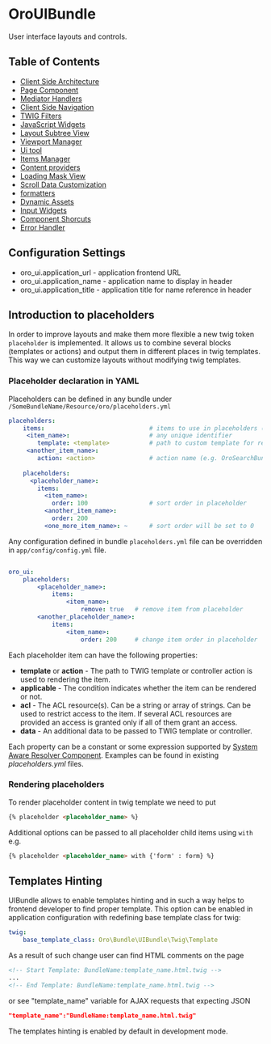 OroUIBundle
===========

User interface layouts and controls.

## Table of Contents

- [Client Side Architecture](./Resources/doc/reference/client-side-architecture.md)
- [Page Component](./Resources/doc/reference/page-component.md)
- [Mediator Handlers](./Resources/doc/reference/mediator-handlers.md)
- [Client Side Navigation](./Resources/doc/reference/client-side-navigation.md)
- [TWIG Filters](./Resources/doc/reference/twig-filters.md)
- [JavaScript Widgets](./Resources/doc/reference/widgets.md)
- [Layout Subtree View](./Resources/doc/reference/client-side/layout-subtree-view.md)
- [Viewport Manager](./Resources/doc/reference/client-side/viewport-manager.md)
- [Ui tool](./Resources/doc/reference/client-side/tool.md)
- [Items Manager](./Resources/doc/reference/items-manager.md)
- [Content providers](./Resources/doc/reference/content-providers.md)
- [Loading Mask View](./Resources/doc/reference/client-side/loading-mask-view.md)
- [Scroll Data Customization](./Resources/doc/reference/scroll-data-customization.md)
- [formatters](./Resources/doc/reference/formatters.md)
- [Dynamic Assets](./Resources/doc/dynamic-assets.md)
- [Input Widgets](./Resources/doc/reference/input-widgets.md)
- [Component Shorcuts](./Resources/doc/reference/component-shortcuts.md)
- [Error Handler](./Resources/doc/reference/error-handler.md)

## Configuration Settings

- oro_ui.application_url   - application frontend URL
- oro_ui.application_name  - application name to display in header
- oro_ui.application_title - application title for name reference in header

## Introduction to placeholders

In order to improve layouts and make them more flexible a new twig token `placeholder` is implemented. It allows us to combine several blocks (templates or actions) and output them in different places in twig templates. This way we can customize layouts without modifying twig templates.

### Placeholder declaration in YAML

Placeholders can be defined in any bundle under `/SomeBundleName/Resource/oro/placeholders.yml`

```yaml
placeholders:
    items:                             # items to use in placeholders (templates or actions)
     <item_name>:                      # any unique identifier
        template: <template>           # path to custom template for renderer
     <another_item_name>:
        action: <action>               # action name (e.g. OroSearchBundle:Search:searchBar)
    
    placeholders:
      <placeholder_name>:
        items:
          <item_name>:
            order: 100                 # sort order in placeholder
          <another_item_name>:
            order: 200
          <one_more_item_name>: ~      # sort order will be set to 0
```

Any configuration defined in bundle `placeholders.yml` file can be overridden in `app/config/config.yml` file.

```yaml

oro_ui:
    placeholders:
        <placeholder_name>:
            items:
                <item_name>:
                    remove: true   # remove item from placeholder
        <another_placeholder_name>:
            items:
                <item_name>:
                    order: 200     # change item order in placeholder
```

Each placeholder item can have the following properties:

 - **template** or **action** - The path to TWIG template or controller action is used to rendering the item.
 - **applicable** - The condition indicates whether the item can be rendered or not.
 - **acl** - The ACL resource(s). Can be a string or array of strings. Can be used to restrict access to the item. If several ACL resources are provided an access is granted only if all of them grant an access.
 - **data** - An additional data to be passed to TWIG template or controller.

Each property can be a constant or some expression supported by [System Aware Resolver Component](../../Component/Config/Resources/doc/system_aware_resolver.md). Examples can be found in existing *placeholders.yml* files.

### Rendering placeholders

To render placeholder content in twig template we need to put

```html
{% placeholder <placeholder_name> %}
```

Additional options can be passed to all placeholder child items using `with` e.g.

```html
{% placeholder <placeholder_name> with {'form' : form} %}
```

## Templates Hinting

UIBundle allows to enable templates hinting and in such a way helps to frontend developer to find proper template.
This option can be enabled in application configuration with redefining base template class for twig:

```yaml
twig:
    base_template_class: Oro\Bundle\UIBundle\Twig\Template
```

As a result of such change user can find HTML comments on the page
```html
<!-- Start Template: BundleName:template_name.html.twig -->
...
<!-- End Template: BundleName:template_name.html.twig -->
```
or see "template_name" variable for AJAX requests that expecting JSON
```json
"template_name":"BundleName:template_name.html.twig"
```

The templates hinting is enabled by default in development mode.
